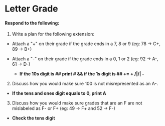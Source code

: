 # Letter Grade
#### Respond to the following:

1. Write a plan for the following extension:
  * Attach a "+" on their grade if the grade ends in a 7, 8 or 9 (eg: 78 -> C+, 89 -> B+)
  * Attach a "-" on their grade if the grade ends in a 0, 1 or 2 (eg: 92 -> A-, 61 -> D-)

    * **If the 10s digit is ## print # && if the 1s digit is ## += + /|/| -**


2. Discuss how you would make sure 100 is not misrepresented as an A-.
  * **If the tens and ones digit equals to 0, print A**


3. Discuss how you would make sure grades that are an F are not mislabeled as F- or F+ (eg: 49 -> F+ and 52 -> F-)
  * **Check the tens digit**
